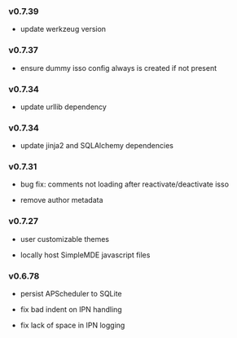 <h3>v0.7.39</h3>

* update werkzeug version

<h3>v0.7.37</h3>

* ensure dummy isso config always is created if not present

<h3>v0.7.34</h3>

* update urllib dependency

<h3>v0.7.34</h3>

* update jinja2 and SQLAlchemy dependencies

<h3>v0.7.31</h3>

* bug fix: comments not loading after reactivate/deactivate isso

* remove author metadata

<h3>v0.7.27</h3>

* user customizable themes

* locally host SimpleMDE javascript files

<h3>v0.6.78</h3>

* persist APScheduler to SQLite

* fix bad indent on IPN handling

* fix lack of space in IPN logging
